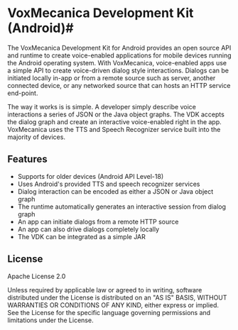 # VoxMecanica Development Kit (Android)#
The VoxMecanica Development Kit for Android provides an open source API and runtime to create voice-enabled applications for mobile devices running the Android operating system.  With VoxMecanica, voice-enabled apps use a simple API to create voice-driven dialog style interactions.  Dialogs can be initiated locally in-app or from a remote source such as server, another connected device, or any networked source that can hosts an HTTP service end-point.  

The way it works is is simple.  A developer simply describe voice interactions a series of JSON or the Java object graphs.  The VDK accepts the dialog graph and create an interactive voice-enabled right in the app.  VoxMecanica uses the TTS and Speech Recognizer service built into the majority of devices.

## Features ##
* Supports for older devices (Android API Level-18)
* Uses Android's provided TTS and speech recognizer services
* Dialog interaction can be encoded as either a JSON or Java object graph
* The runtime automatically generates an interactive session from dialog graph
* An app can initiate dialogs from a remote HTTP source
* An app can also drive dialogs completely locally
* The VDK can be integrated as a simple JAR

## License ##
Apache License 2.0

Unless required by applicable law or agreed to in writing, software distributed under the License is distributed on an "AS IS" BASIS, WITHOUT WARRANTIES OR CONDITIONS OF ANY KIND, either express or implied.  See the License for the specific language governing permissions and limitations under the License.